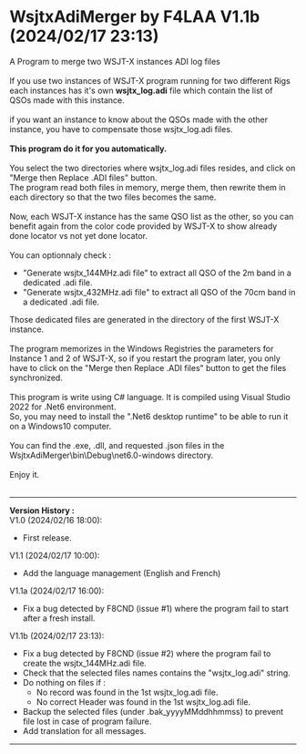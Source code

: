 # WsjtxAdiMerger by F4LAA V1.1b (2024/02/17 23:13)
A Program to merge two WSJT-X instances ADI log files<br/>
<br/>
If you use two instances of WSJT-X program running for two different Rigs<br/>
each instances has it's own <b>wsjtx_log.adi</b> file which contain the list of QSOs made with this instance.<br/>
<br/>
if you want an instance to know about the QSOs made with the other instance, you have to compensate those wsjtx_log.adi files.<br/>
<br/>
<b>This program do it for you automatically.</b><br/>
<br/>
You select the two directories where wsjtx_log.adi files resides, and click on "Merge then Replace .ADI files" button.<br/>
The program read both files in memory, merge them, then rewrite them in each directory so that the two files becomes the same.<br/>
<br/>
Now, each WSJT-X instance has the same QSO list as the other, so you can benefit again from the color code provided by WSJT-X to show already done locator vs not yet done locator.<br/>
<br/>
You can optionnaly check :<br/>
<ul>
  <li>"Generate wsjtx_144MHz.adi file" to extract all QSO of the 2m band in a dedicated .adi file.</li>
  <li>"Generate wsjtx_432MHz.adi file" to extract all QSO of the 70cm band in a dedicated .adi file.</li>
</ul>
Those dedicated files are generated in the directory of the first WSJT-X instance.<br/>
<br/>
The program memorizes in the Windows Registries the parameters for Instance 1 and 2 of WSJT-X, so if you restart the program later, you only have to click on the "Merge then Replace .ADI files" button to get the files synchronized.<br/>
<br/>
This program is write using C# language. It is compiled using Visual Studio 2022 for .Net6 environment.<br/>
So, you may need to install the ".Net6 desktop runtime" to be able to run it on a Windows10 computer.<br/>
<br/>
You can find the .exe, .dll, and requested .json files in the WsjtxAdiMerger\bin\Debug\net6.0-windows directory.<br/>
<br/>
Enjoy it.<br/>
<br/>
<hr/>
<b>Version History :</b><br/>
V1.0  (2024/02/16 18:00): <br/>
<ul>
  <li>First release.</li>
</ul>
V1.1  (2024/02/17 10:00): <br/>
<ul>
  <li>Add the language management (English and French)</li>
</ul>
V1.1a (2024/02/17 16:00): <br/>
<ul>
  <li>Fix a bug detected by F8CND (issue #1) where the program fail to start after a fresh install.</li>
</ul>
V1.1b (2024/02/17 23:13): <br/>
<ul>
  <li>Fix a bug detected by F8CND (issue #2) where the program fail to create the wsjtx_144MHz.adi file.</li>
  <li>Check that the selected files names contains the "wsjtx_log.adi" string.</li>
  <li>Do nothing on files if :<br/>
    <ul>
      <li>No record was found in the 1st wsjtx_log.adi file.</li>
      <li>No correct Header was found in the 1st wsjtx_log.adi file.</li>
    </ul>
  </li>
  <li>Backup the selected files (under .bak_yyyyMMddhhmmss) to prevent file lost in case of program failure.</li>
  <li>Add translation for all messages.</li>
</ul>
<hr/>


